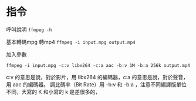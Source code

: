 # 指令

呼叫說明 `ffmpeg -h`


基本轉碼mpg 轉mp4 `ffmpeg -i input.mpg output.mp4`

加入參數

    ffmpeg -i input.mpg -c:v libx264 -c:a aac -b:v 1M -b:a 256k output.mp4
    
c:v 的意思是說，對於影片，用 libx264 的編碼器，c:a 的意思是說，對於聲音，用 aac 的編碼器。
調比碼率（Bit Rate）用 -b:v 和 -b:a ，注意不同編譯版單位不同，大寫的 K 和小寫的 k 是差很多的，
